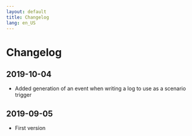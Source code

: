 ```yaml
---
layout: default
title: Changelog
lang: en_US
---
```


# Changelog

## 2019-10-04

- Added generation of an event when writing a log to use as a scenario trigger

## 2019-09-05

- First version
